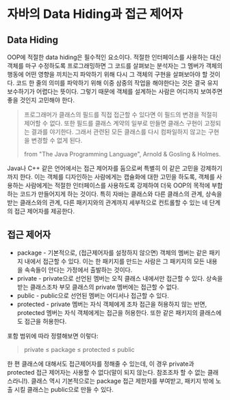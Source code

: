 # 자바의 Data Hiding과 접근 제어자

## Data Hiding

 OOP에 적절한 data hiding은 필수적인 요소이다. 적절한 인터페이스를 사용하는 대신 객체를 마구 수정하도록 프로그래밍하면 그 코드를 살펴보는 분석자는 그 멤버가 객체의 행동에 어떤 영향을 끼치는지 파악하기 위해 다시 그 객체의 구현을 살펴보아야 할 것이다. 코드 한 줄의 의미를 파악하기 위해 이중 삼중의 작업을 해야한다는 것은 결국 유지보수하기가 어렵다는 뜻이다. 그렇기 때문에 객체를 설계하는 사람은 어디까지 보여주면 좋을 것인지 고민해야 한다.

> 프로그래머가 클래스의 필드를 직접 접근할 수 있다면 이 필드의 변경을
> 적절히 제어할 수 없다. 또한 필드를 클래스 계약의 일부로 만들면
> 클래스 구현이 고정되는 결과를 야기한다. 그래서 관련된 모든 클래스를
> 다시 컴파일하지 않고는 구현을 변경할 수 없게 된다.
>
> from "The Java Programming Language", Arnold & Gosling & Holmes.

 Java나 C++ 같은 언어에서는 접근 제어자를 둠으로써 특별히 이 같은 고민을 강제하기까지 한다. 이는 객체를 디자인하는 사람에게는 캡슐화에 대한 고민을 하도록, 객체를 사용하는 사람에게는 적절한 인터페이스를 사용하도록 강제하여 더욱 OOP의 목적에 부합하는 코드가 만들어지게 하는 것이다. 특히 자바는 클래스와 다른 클래스의 관계, 상속을 받는 클래스와의 관계, 다른 패키지와의 관계까지 세부적으로 컨트롤할 수 있는 네 단계의 접근 제어자를 제공한다.

## 접근 제어자

- package - 기본적으로, (접근제어자를 설정하지 않으면) 객체의 멤버는 같은 패키지 내에서 접근할 수 있다. 이는 한 패키지를 만드는 사람은 그 패키지의 모든 내용을 속속들이 안다는 가정에서 출발하는 것이다.
- private - private으로 선언된 멤버는 오직 클래스 내에서만 접근할 수 있다. 상속을 받는 클래스조차 부모 클래스의 private 멤버에는 접근할 수 없다.
- public - public으로 선언된 멤버는 어디서나 접근할 수 있다.
- protected -  private 멤버는 자식 객체에게 조차 접근을 허용하지 않는 반면, protected 멤버는 자식 객체에게는 접근을 허용한다. 또한 같은 패키지의 클래스에도 접근을 허용한다.

포함 범위에 따라 정렬해보면 이렇다:

> private ≤ package ≤ protected ≤ public

한 편 클래스에 대해서도 접근제어자를 정해줄 수 있는데, 이 경우 private과 protected 접근 제어자는 사용할 수 없다(말이 되지 않는다. 참조조차 할 수 없는 클래스라니!). 클래스 역시 기본적으로는 package 접근 제한자를 부여받고, 패키지 밖에 노출 시킬 클래스는 public으로 만들 수 있다.
